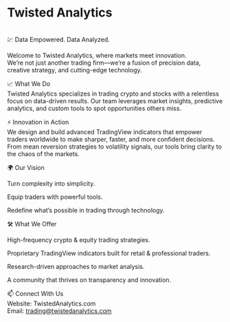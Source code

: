 # Twisted Analytics
<br>
💹 Data Empowered. Data Analyzed.<br>

Welcome to Twisted Analytics, where markets meet innovation.<br>
We’re not just another trading firm—we’re a fusion of precision data, creative strategy, and cutting-edge technology.<br>

📈 What We Do<br>
Twisted Analytics specializes in trading crypto and stocks with a relentless focus on data-driven results. Our team leverages market insights, predictive analytics, and custom tools to spot opportunities others miss.<br>

⚡ Innovation in Action<br>
We design and build advanced TradingView indicators that empower traders worldwide to make sharper, faster, and more confident decisions. From mean reversion strategies to volatility signals, our tools bring clarity to the chaos of the markets.<br>

🌍 Our Vision<br>

Turn complexity into simplicity.<br>

Equip traders with powerful tools.<br>

Redefine what’s possible in trading through technology.<br>

🛠️ What We Offer<br>

High-frequency crypto & equity trading strategies.<br>

Proprietary TradingView indicators built for retail & professional traders.<br>

Research-driven approaches to market analysis.<br>

A community that thrives on transparency and innovation.<br>

📫 Connect With Us<br>
Website: TwistedAnalytics.com<br>
Email: trading@twistedanalytics.com
